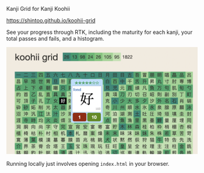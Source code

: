 Kanji Grid for Kanji Koohii

https://shintoo.github.io/koohii-grid

See your progress through RTK, including the maturity for each kanji, your total passes and fails, and a histogram.

![screenshot](/screenshot.png)

Running locally just involves opening `index.html` in your browser.
